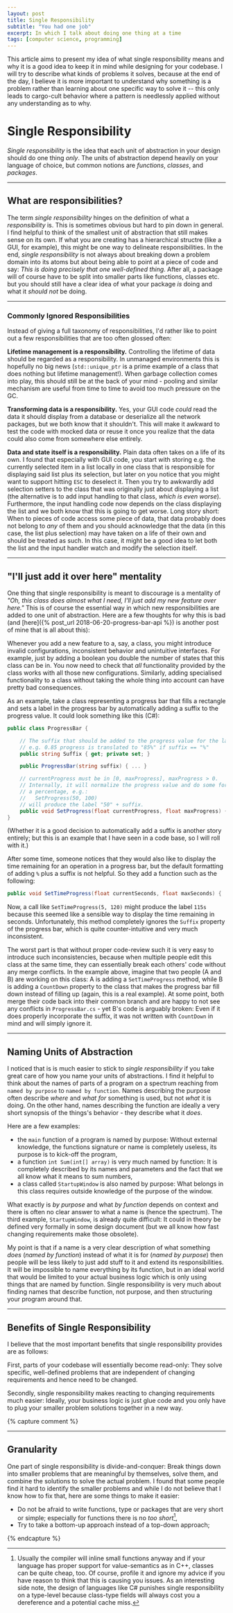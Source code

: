 ```yaml
---
layout: post
title: Single Responsibility
subtitle: "You had one job"
excerpt: In which I talk about doing one thing at a time
tags: [computer science, programming]
---
```


This article aims to present my idea of what single responsibility means and why it is a good idea to keep it in mind while designing for your codebase. I will try to describe what kinds of problems it solves, because at the end of the day, I believe it is more important to understand why something is a problem rather than learning about one specific way to solve it -- this only leads to cargo-cult behavior where a pattern is needlessly applied without any understanding as to why.

# Single Responsibility
*Single responsibility* is the idea that each unit of abstraction in your design should do one thing *only*. The units of abstraction depend heavily on your language of choice, but common notions are *functions*, *classes*, and *packages*.

---

## What are responsibilities?
The term *single responsibility* hinges on the definition of what a *responsibility* is. This is sometimes obvious but hard to pin down in general. I find helpful to think of the smallest unit of abstraction that still makes sense on its own. If what you are creating has a hierarchical structre (like a GUI, for example), this might be one way to delineate responsibilities.
In the end, *single responsibility* is not always about breaking down a problem domain into its atoms but about being able to point at a piece of code and say: *This is doing precisely that one well-defined thing*. After all, a package will of course have to be split into smaller parts like functions, classes etc. but you should still have a clear idea of what your package *is* doing and what it *should not* be doing.

---

### Commonly Ignored Responsibilities
Instead of giving a full taxonomy of responsibilities, I'd rather like to point out a few responsibilities that are too often glossed often:

**Lifetime management is a responsibility.** Controlling the lifetime of data should be regarded as a responsibility. In unmanaged environments this is hopefully no big news (`std::unique_ptr` is a prime example of a class that does nothing but lifetime management!). When garbage collection comes into play, this should still be at the back of your mind - pooling and similar mechanism are useful from time to time to avoid too much pressure on the GC.

**Transforming data is a responsibility.** Yes, your GUI code *could* read the data it should display from a database or deserialize all the network packages, but we both know that it shouldn't. This will make it awkward to test the code with mocked data or reuse it once you realize that the data could also come from somewhere else entirely.

**Data and state itself is a responsibility.** Plain data often takes on a life of its own. I found that especially with GUI code, you start with storing e.g. the currently selected item in a list locally in one class that is responsible for displaying said list plus its selection, but later on you notice that you might want to support hitting `ESC` to deselect it. Then you try to awkwardly add selection setters to the class that was originally just about displaying a list (the alternative is to add input handling to that class, *which is even worse*). Furthermore, the input handling code now depends on the class displaying the list and we both know that this is going to get worse.
Long story short: When to pieces of code access some piece of data, that data probably does not belong to *any* of them and you should acknowledge that the data (in this case, the list plus selection) may have taken on a life of their own and should be treated as such. In this case, it might be a good idea to let both the list and the input handler watch and modify the selection itself.

---

## "I'll just add it over here" mentality
One thing that single responsibility is meant to discourage is a mentality of *"Oh, this class does almost what I need, I'll just add my new feature over here."* This is of course the essential way in which new responsibilities are added to one unit of abstraction. Here are a few thoughts for why this is bad (and [here]({% post_url 2018-06-20-progress-bar-api %}) is another post of mine that is all about this):

Whenever you add a new feature to a, say, a class, you might introduce invalid configurations, inconsistent behavior and unintuitive interfaces. For example, just by adding a boolean you double the number of states that this class can be in. You now need to check that *all* functionality provided by the class works with all those new configurations. Similarly, adding specialised functionality to a class without taking the whole thing into account can have pretty bad consequences.

As an example, take a class representing a progress bar that fills a rectangle and sets a label in the progress bar by automatically adding a suffix to the progress value. It could look something like this (C#):
```csharp
public class ProgressBar {

    // The suffix that should be added to the progress value for the label,
    // e.g. 0.85 progress is translated to "85%" if suffix == "%"
    public string Suffix { get; private set; }

    public ProgressBar(string suffix) { ... }

    // currentProgress must be in [0, maxProgress], maxProgress > 0.
    // Internally, it will normalize the progress value and do some formatting with the value as
    // a percentage, e.g.:
    //   SetProgress(50, 100)
    // will produce the label "50" + suffix.
    public void SetProgress(float currentProgress, float maxProgress) { ... }
}
```
(Whether it is a good decision to automatically add a suffix is another story entirely; but this is an example that I have seen in a code base, so I will roll with it.)

After some time, someone notices that they would also like to display the time remaining for an operation in a progress bar, but the default formatting of adding `%` plus a suffix is not helpful. So they add a function such as the following:
```csharp
public void SetTimeProgress(float currentSeconds, float maxSeconds) { ... }
```
Now, a call like `SetTimeProgress(5, 120)` might produce the label `115s` because this seemed like a sensible way to display the time remaining in seconds. Unfortunately, this method completely ignores the `Suffix` property of the progress bar, which is quite counter-intuitive and very much inconsistent.

The worst part is that without proper code-review such it is very easy to introduce such inconsistencies, because when multiple people edit this class at the same time, they can essentially break each others' code without any merge conflicts.
In the example above, imagine that two people (A and B) are working on this class: A is adding a `SetTimeProgress` method, while B is adding a `CountDown` property to the class that makes the progress bar fill down instead of filling up (again, this is a real example). At some point, both merge their code back into their common branch and are happy to not see any conflicts in `ProgressBar.cs` - yet B's code is arguably broken: Even if it does properly incorporate the suffix, it was not written with `CountDown` in mind and will simply ignore it.

---

## Naming Units of Abstraction
I noticed that is is much easier to stick to *single responsibility* if you take great care of how you name your units of abstractions. I find it helpful to think about the names of parts of a program on a spectrum reaching from `named by purpose` to `named by function`. Names describing the purpose often describe *where* and *what for* something is used, but not *what* it is doing. On the other hand, names describing the function are ideally a very short synopsis of the things's behavior - they describe what it *does*.

Here are a few examples:
 * the `main` function of a program is named by purpose: Without external knowledge, the functions signature or name is completely useless, its purpose is to kick-off the program,
 * a function `int Sum(int[] array)` is very much named by function: It is completely described by its names and parameters and the fact that we all know what it means to sum numbers,
 * a class called `StartupWindow` is also named by purpose: What belongs in this class requires outside knowledge of the purpose of the window.

What exactly is *by purpose* and what *by function* depends on context and there is often no clear answer to what a name is (hence the spectrum). The third example, `StartupWindow`, is already quite difficult: It could in theory be defined very formally in some design document (but we all know how fast changing requirements make those obsolete).

My point is that if a name is a very clear description of what something *does* (*named by function*) instead of what it is for (*named by purpose*) then people will be less likely to just add stuff to it and extend its responsibilities. It will be impossible to name everything by its function, but in an ideal world that would be limited to your actual business logic which is only using things that are named by function.
Single responsibility is very much about finding names that describe function, not purpose, and then structuring your program around that.

---

## Benefits of Single Responsibility
I believe that the most important benefits that single responsibility provides are as follows:

First, parts of your codebase will essentially become read-only: They solve specific, well-defined problems that are independent of changing requirements and hence need to be changed.

Secondly, single responsibility makes reacting to changing requirements much easier: Ideally, your business logic is just glue code and you only have to plug your smaller problem solutions together in a new way.

{% capture comment %}

---

## Granularity
One part of single responsibility is divide-and-conquer: Break things down into smaller problems that are meaningful by themselves, solve them, and combine the solutions to solve the actual problem. I found that some people find it hard to identify the smaller problems and while I do not believe that I know how to fix that, here are some things to make it easier:

 * Do not be afraid to write functions, type or packages that are very short or simple; especially for functions there is no *too short*[^short],
 * Try to take a bottom-up approach instead of a top-down approach; 
 

[^short]: Usually the compiler will inline small functions anyway and if your language has proper support for value-semantics as in C++, classes can be quite cheap, too. Of course, profile it and ignore my advice if you have reason to think that this is causing you issues. As an interesting side note, the design of languages like C# punishes single responsibility on a type-level because  class-type fields will always cost you a dereference and a potential cache miss.

{% endcapture %}
